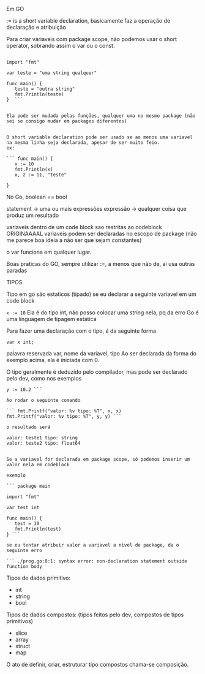 Em GO

:= is a short variable declaration, basicamente faz a operação de declaração e atribuição


Para criar váriaveis com package scope, não podemos usar o short operator, sobrando assim o var ou o const.

 ``` package main

import "fmt"

var teste = "uma string qualquer"

func main() {
    teste = "outra string"
    fmt.Println(teste)    
}  ``` 


Ela pode ser mudada pelas funções, qualquer uma no mesmo package (não sei se consigo mudar em packages diferentes)


O short variable declaration pode ser usado se ao menos uma variavel na mesma linha seja declarada, apesar de ser muito feio.
ex:

 ``` func main() {
    x := 10
    fmt.Println(x)
    x, z := 11, "teste"

}
 ``` 

No Go, boolean == bool

statement -> uma ou mais expressões
expressão -> qualquer coisa que produz um resultado


variaveis dentro de um code block sao restritas ao codeblock ORIGINAAAAL
variaveis podem ser declaradas no escopo de package (não me parece boa ideia a não ser que sejam constantes)

o var funciona em qualquer lugar.


Boas praticas do GO, sempre utilizar :=, a menos que não de, ai usa outras paradas



TIPOS

Tipo em go são estaticos (tipado)
se eu declarar a seguinte variavel em um code block

 ``` x := 10 ``` 
Ela é do tipo int, não posso colocar uma string nela, pq da erro
Go é uma linguagem de tipagem estatica

Para fazer uma declaração com o tipo, é da seguinte forma

 ``` var x int; ``` 

palavra reservada var, nome da variavel, tipo
Ao ser declarada da forma do exemplo acima, ela é iniciada com 0.

O tipo geralmente é deduzido pelo compilador, mas pode ser declarado pelo dev, como nos exemplos

 ``` var x string = "teste1";
y := 10.2 ``` 

Ao rodar o seguinte comando

 ``` fmt.Printf("valor: %v tipo: %T", x, x)
fmt.Printf("valor: %v tipo: %T", y, y) ``` 

o resultado será

valor: teste1 tipo: string
valor: teste2 tipo: float64


Se a variavel for declarada em package scope, só podemos inserir um valor nela em codeblock

exemplo

 ``` package main

import "fmt"

var test int

func main() {
	test = 10
	fmt.Println(test)
} ``` 

se eu tentar atribuir valor a variavel a nivel de package, da o seguinte erro 

 ``` ./prog.go:8:1: syntax error: non-declaration statement outside function body
 ``` 

Tipos de dados primitivo:
- int
- string
- bool

Tipos de dados compostos: (tipos feitos pelo dev, compostos de tipos primitivos)
- slice
- array
- struct
- map


O ato de definir, criar, estruturar tipo compostos chama-se composição.
